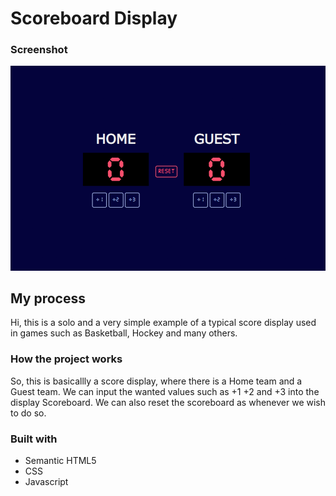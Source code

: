 # Scoreboard Display

### Screenshot

![](images/print.png)

## My process

Hi, this is a solo and a very simple example of a typical score display used in games such as Basketball, Hockey and many others.

### How the project works

So, this is basicallly a score display, where there is a Home team and a Guest team.
We can input the wanted values such as +1 +2 and +3 into the display Scoreboard.
We can also reset the scoreboard as whenever we wish to do so.

### Built with

- Semantic HTML5
- CSS
- Javascript
